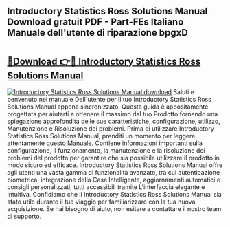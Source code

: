 ## Introductory Statistics Ross Solutions Manual Download gratuit PDF - Part-FEs Italiano Manuale dell'utente di riparazione bpgxD

# <h2><a href="http://dffw0zn.blite.top/?on=Introductory+Statistics+Ross+Solutions+Manual">🔗Download 👉🔴 Introductory Statistics Ross Solutions Manual</a></h2>

[![Introductory Statistics Ross Solutions Manual download](https://i.imgur.com/lujVjoI.png)](http://dffw0zn.blite.top/?on=Introductory+Statistics+Ross+Solutions+Manual)
Saluti e benvenuto nel manuale Dell'utente per il tuo Introductory Statistics Ross Solutions Manual appena sincronizzato. Questa guida è appositamente progettata per aiutarti a ottenere il massimo dal tuo Prodotto fornendo una spiegazione approfondita delle sue caratteristiche, configurazione, utilizzo, Manutenzione e Risoluzione dei problemi. Prima di utilizzare Introductory Statistics Ross Solutions Manual, prenditi un momento per leggere attentamente questo Manuale. Contiene informazioni importanti sulla configurazione, il funzionamento, la manutenzione e la risoluzione dei problemi del prodotto per garantire che sia possibile utilizzare il prodotto in modo sicuro ed efficace. Introductory Statistics Ross Solutions Manual offre agli utenti una vasta gamma di funzionalità avanzate, tra cui autenticazione biometrica, integrazione della Casa Intelligente, aggiornamenti automatici e consigli personalizzati, tutti accessibili tramite L'interfaccia elegante e intuitiva. Confidiamo che il Introductory Statistics Ross Solutions Manual sia stato utile durante il tuo viaggio per familiarizzare con la tua nuova acquisizione. Se hai bisogno di aiuto, non esitare a contattare il nostro team di supporto.
